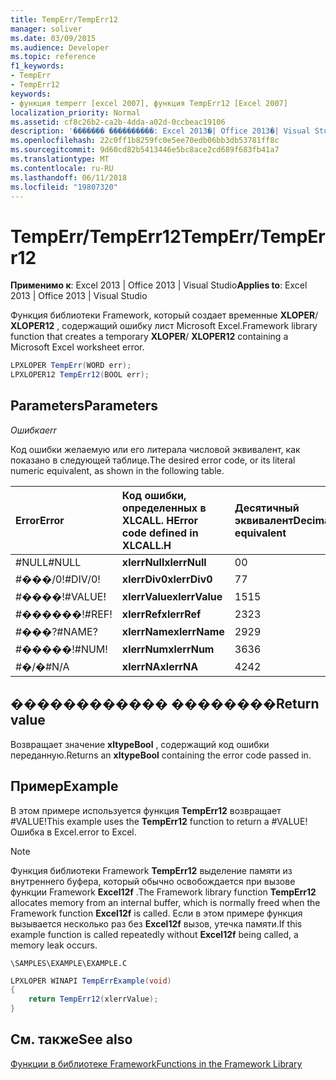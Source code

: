 ```yaml
---
title: TempErr/TempErr12
manager: soliver
ms.date: 03/09/2015
ms.audience: Developer
ms.topic: reference
f1_keywords:
- TempErr
- TempErr12
keywords:
- функция temperr [excel 2007], функция TempErr12 [Excel 2007]
localization_priority: Normal
ms.assetid: cf8c26b2-ca2b-4dda-a02d-0ccbeac19106
description: '������� ����������: Excel 2013�| Office 2013�| Visual Studio'
ms.openlocfilehash: 22c0ff1b8259fc0e5ee70edb06bb3db53781ff8c
ms.sourcegitcommit: 9d60cd82b5413446e5bc8ace2cd689f683fb41a7
ms.translationtype: MT
ms.contentlocale: ru-RU
ms.lasthandoff: 06/11/2018
ms.locfileid: "19807320"
---
```

# <a name="temperrtemperr12"></a><span data-ttu-id="0c2fc-104">TempErr/TempErr12</span><span class="sxs-lookup"><span data-stu-id="0c2fc-104">TempErr/TempErr12</span></span>

 <span data-ttu-id="0c2fc-105">**Применимо к**: Excel 2013 | Office 2013 | Visual Studio</span><span class="sxs-lookup"><span data-stu-id="0c2fc-105">**Applies to**: Excel 2013 | Office 2013 | Visual Studio</span></span> 
  
<span data-ttu-id="0c2fc-106">Функция библиотеки Framework, который создает временные **XLOPER**/ **XLOPER12** , содержащий ошибку лист Microsoft Excel.</span><span class="sxs-lookup"><span data-stu-id="0c2fc-106">Framework library function that creates a temporary **XLOPER**/ **XLOPER12** containing a Microsoft Excel worksheet error.</span></span> 
  
```cs
LPXLOPER TempErr(WORD err);
LPXLOPER12 TempErr12(BOOL err);
```

## <a name="parameters"></a><span data-ttu-id="0c2fc-107">Parameters</span><span class="sxs-lookup"><span data-stu-id="0c2fc-107">Parameters</span></span>

 <span data-ttu-id="0c2fc-108">_Ошибка_</span><span class="sxs-lookup"><span data-stu-id="0c2fc-108">_err_</span></span>
  
<span data-ttu-id="0c2fc-109">Код ошибки желаемую или его литерала числовой эквивалент, как показано в следующей таблице.</span><span class="sxs-lookup"><span data-stu-id="0c2fc-109">The desired error code, or its literal numeric equivalent, as shown in the following table.</span></span>
  
|<span data-ttu-id="0c2fc-110">**Error**</span><span class="sxs-lookup"><span data-stu-id="0c2fc-110">**Error**</span></span>|<span data-ttu-id="0c2fc-111">**Код ошибки, определенных в XLCALL. H**</span><span class="sxs-lookup"><span data-stu-id="0c2fc-111">**Error code defined in XLCALL.H**</span></span>|<span data-ttu-id="0c2fc-112">**Десятичный эквивалент**</span><span class="sxs-lookup"><span data-stu-id="0c2fc-112">**Decimal equivalent**</span></span>|
|:-----|:-----|:-----|
|<span data-ttu-id="0c2fc-113">#NULL</span><span class="sxs-lookup"><span data-stu-id="0c2fc-113">#NULL</span></span>  <br/> |<span data-ttu-id="0c2fc-114">**xlerrNull**</span><span class="sxs-lookup"><span data-stu-id="0c2fc-114">**xlerrNull**</span></span> <br/> |<span data-ttu-id="0c2fc-115">0</span><span class="sxs-lookup"><span data-stu-id="0c2fc-115">0</span></span>  <br/> |
|<span data-ttu-id="0c2fc-116">#���/0!</span><span class="sxs-lookup"><span data-stu-id="0c2fc-116">#DIV/0!</span></span>  <br/> |<span data-ttu-id="0c2fc-117">**xlerrDiv0**</span><span class="sxs-lookup"><span data-stu-id="0c2fc-117">**xlerrDiv0**</span></span> <br/> |<span data-ttu-id="0c2fc-118">7</span><span class="sxs-lookup"><span data-stu-id="0c2fc-118">7</span></span>  <br/> |
|<span data-ttu-id="0c2fc-119">#����!</span><span class="sxs-lookup"><span data-stu-id="0c2fc-119">#VALUE!</span></span>  <br/> |<span data-ttu-id="0c2fc-120">**xlerrValue**</span><span class="sxs-lookup"><span data-stu-id="0c2fc-120">**xlerrValue**</span></span> <br/> |<span data-ttu-id="0c2fc-121">15</span><span class="sxs-lookup"><span data-stu-id="0c2fc-121">15</span></span>  <br/> |
|<span data-ttu-id="0c2fc-122">#������!</span><span class="sxs-lookup"><span data-stu-id="0c2fc-122">#REF!</span></span>  <br/> |<span data-ttu-id="0c2fc-123">**xlerrRef**</span><span class="sxs-lookup"><span data-stu-id="0c2fc-123">**xlerrRef**</span></span> <br/> |<span data-ttu-id="0c2fc-124">23</span><span class="sxs-lookup"><span data-stu-id="0c2fc-124">23</span></span>  <br/> |
|<span data-ttu-id="0c2fc-125">#���?</span><span class="sxs-lookup"><span data-stu-id="0c2fc-125">#NAME?</span></span>  <br/> |<span data-ttu-id="0c2fc-126">**xlerrName**</span><span class="sxs-lookup"><span data-stu-id="0c2fc-126">**xlerrName**</span></span> <br/> |<span data-ttu-id="0c2fc-127">29</span><span class="sxs-lookup"><span data-stu-id="0c2fc-127">29</span></span>  <br/> |
|<span data-ttu-id="0c2fc-128">#�����!</span><span class="sxs-lookup"><span data-stu-id="0c2fc-128">#NUM!</span></span>  <br/> |<span data-ttu-id="0c2fc-129">**xlerrNum**</span><span class="sxs-lookup"><span data-stu-id="0c2fc-129">**xlerrNum**</span></span> <br/> |<span data-ttu-id="0c2fc-130">36</span><span class="sxs-lookup"><span data-stu-id="0c2fc-130">36</span></span>  <br/> |
|<span data-ttu-id="0c2fc-131">#�/�</span><span class="sxs-lookup"><span data-stu-id="0c2fc-131">#N/A</span></span>  <br/> |<span data-ttu-id="0c2fc-132">**xlerrNA**</span><span class="sxs-lookup"><span data-stu-id="0c2fc-132">**xlerrNA**</span></span> <br/> |<span data-ttu-id="0c2fc-133">42</span><span class="sxs-lookup"><span data-stu-id="0c2fc-133">42</span></span>  <br/> |
   
## <a name="return-value"></a><span data-ttu-id="0c2fc-134">������������ ��������</span><span class="sxs-lookup"><span data-stu-id="0c2fc-134">Return value</span></span>

<span data-ttu-id="0c2fc-135">Возвращает значение **xltypeBool** , содержащий код ошибки переданную.</span><span class="sxs-lookup"><span data-stu-id="0c2fc-135">Returns an **xltypeBool** containing the error code passed in.</span></span> 
  
## <a name="example"></a><span data-ttu-id="0c2fc-136">Пример</span><span class="sxs-lookup"><span data-stu-id="0c2fc-136">Example</span></span>

<span data-ttu-id="0c2fc-137">В этом примере используется функция **TempErr12** возвращает #VALUE!</span><span class="sxs-lookup"><span data-stu-id="0c2fc-137">This example uses the **TempErr12** function to return a #VALUE!</span></span> <span data-ttu-id="0c2fc-138">Ошибка в Excel.</span><span class="sxs-lookup"><span data-stu-id="0c2fc-138">error to Excel.</span></span> 
  
> [!NOTE]
> <span data-ttu-id="0c2fc-139">Функция библиотеки Framework **TempErr12** выделение памяти из внутреннего буфера, который обычно освобождается при вызове функции Framework **Excel12f** .</span><span class="sxs-lookup"><span data-stu-id="0c2fc-139">The Framework library function **TempErr12** allocates memory from an internal buffer, which is normally freed when the Framework function **Excel12f** is called.</span></span> <span data-ttu-id="0c2fc-140">Если в этом примере функция вызывается несколько раз без **Excel12f** вызов, утечка памяти.</span><span class="sxs-lookup"><span data-stu-id="0c2fc-140">If this example function is called repeatedly without **Excel12f** being called, a memory leak occurs.</span></span> 
  
 `\SAMPLES\EXAMPLE\EXAMPLE.C`
  
```cs
LPXLOPER WINAPI TempErrExample(void)
{
    return TempErr12(xlerrValue);
}
```

## <a name="see-also"></a><span data-ttu-id="0c2fc-141">См. также</span><span class="sxs-lookup"><span data-stu-id="0c2fc-141">See also</span></span>



[<span data-ttu-id="0c2fc-142">Функции в библиотеке Framework</span><span class="sxs-lookup"><span data-stu-id="0c2fc-142">Functions in the Framework Library</span></span>](functions-in-the-framework-library.md)

